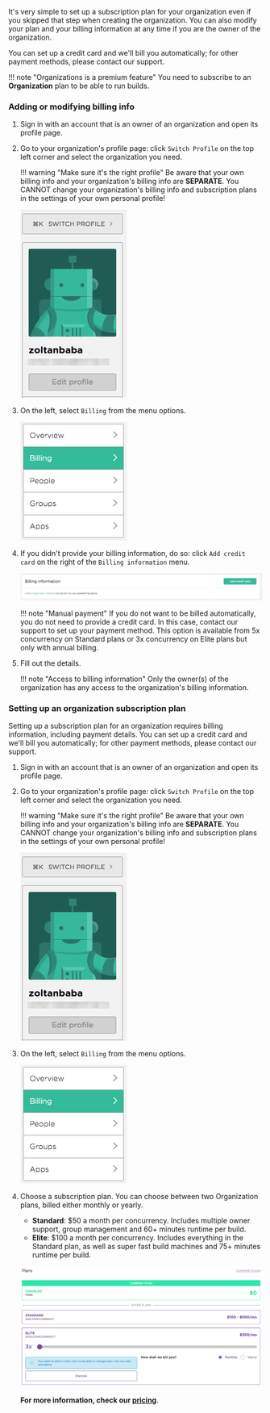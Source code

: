 It's very simple to set up a subscription plan for your organization even if you skipped that step when creating the organization. You can also modify your plan and your billing information at any time if you are the owner of the organization.

You can set up a credit card and we'll bill you automatically; for other payment methods, please contact our support.

!!! note "Organizations is a premium feature"
    You need to subscribe to an __Organization__ plan to be able to run builds.

### Adding or modifying billing info

1. Sign in with an account that is an owner of an organization and open its profile page.
1. Go to your organization's profile page: click `Switch Profile` on the top left corner and select the organization you need.

    !!! warning "Make sure it's the right profile"
        Be aware that your own billing info and your organization's billing info are __SEPARATE__. You CANNOT change your organization's billing info and subscription plans in the settings of your own personal profile!

    ![Screenshot](/img/team-management/organization/switch-profile-2.png)

1. On the left, select `Billing` from the menu options.

    ![Screenshot](/img/team-management/organization/billing-sidebar-menu.png)

1. If you didn't provide your billing information, do so: click `Add credit card` on the right of the `Billing information` menu.

    ![Screenshot](/img/team-management/organization/add-credit-card.png)

    !!! note "Manual payment"
        If you do not want to be billed automatically, you do not need to provide a credit card. In this case, contact our support to set up your payment method. This option is available from 5x concurrency on Standard plans or 3x concurrency on Elite plans but only with annual billing.

1. Fill out the details.

    !!! note "Access to billing information"
        Only the owner(s) of the organization has any access to the organization's billing information.

### Setting up an organization subscription plan

Setting up a subscription plan for an organization requires billing information, including payment details. You can set up a credit card and we'll bill you automatically; for other payment methods, please contact our support.

1. Sign in with an account that is an owner of an organization and open its profile page.
1. Go to your organization's profile page: click `Switch Profile` on the top left corner and select the organization you need.

    !!! warning "Make sure it's the right profile"
        Be aware that your own billing info and your organization's billing info are __SEPARATE__. You CANNOT change your organization's billing info and subscription plans in the settings of your own personal profile!

    ![Screenshot](/img/team-management/organization/switch-profile-2.png)

1. On the left, select `Billing` from the menu options.

    ![Screenshot](/img/team-management/organization/billing-sidebar-menu.png)

1. Choose a subscription plan. You can choose between two Organization plans, billed either monthly or yearly.

    - __Standard__: $50 a month per concurrency. Includes multiple owner support, group management and 60+ minutes runtime per build.
    - __Elite__: $100 a month per concurrency. Includes everything in the Standard plan, as well as super fast build machines and 75+ minutes runtime per build.

    ![Screenshot](/img/team-management/organization/subscription-plans.png)

    __For more information, check our [pricing](https://www.bitrise.io/pricing)__.
